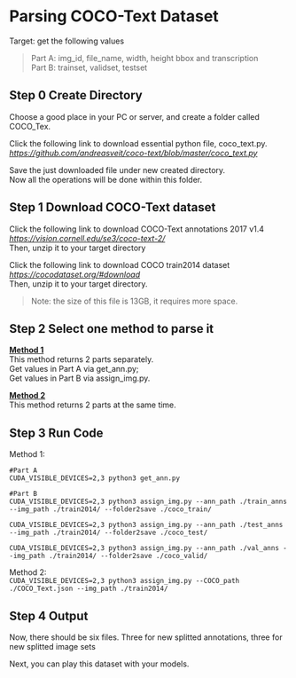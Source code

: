 # Parsing COCO-Text Dataset

Target: get the following values  
> Part A: img_id, file_name, width, height bbox and transcription  
> Part B: trainset, validset, testset

## Step 0 Create Directory  
Choose a good place in your PC or server, and create a folder called COCO_Tex.  

Click the following link to download essential python file, coco_text.py.   
*https://github.com/andreasveit/coco-text/blob/master/coco_text.py*

Save the just downloaded file under new created directory.  
Now all the operations will be done within this folder.

## Step 1 Download COCO-Text dataset  
Click the following link to download COCO-Text annotations 2017 v1.4  
*https://vision.cornell.edu/se3/coco-text-2/*  
Then, unzip it to your target directory

Click the following link to download COCO train2014 dataset  
*https://cocodataset.org/#download*  
Then, unzip it to your target directory.  
> Note: the size of this file is 13GB, it requires more space.

## Step 2 Select one method to parse it

**[Method 1](https://github.com/jiansfoggy/CODE-SHOW/tree/master/Python/Parsing_COCO-Text_Dataset/Method1)**  
This method returns 2 parts separately.  
Get values in Part A via get_ann.py;  
Get values in Part B via assign_img.py.

**[Method 2](https://github.com/jiansfoggy/CODE-SHOW/tree/master/Python/Parsing_COCO-Text_Dataset/Method2)**  
This method returns 2 parts at the same time.

## Step 3 Run Code  
Method 1:  
```  
#Part A
CUDA_VISIBLE_DEVICES=2,3 python3 get_ann.py

#Part B
CUDA_VISIBLE_DEVICES=2,3 python3 assign_img.py --ann_path ./train_anns --img_path ./train2014/ --folder2save ./coco_train/

CUDA_VISIBLE_DEVICES=2,3 python3 assign_img.py --ann_path ./test_anns --img_path ./train2014/ --folder2save ./coco_test/

CUDA_VISIBLE_DEVICES=2,3 python3 assign_img.py --ann_path ./val_anns --img_path ./train2014/ --folder2save ./coco_valid/
```

Method 2:  
`CUDA_VISIBLE_DEVICES=2,3 python3 assign_img.py --COCO_path ./COCO_Text.json --img_path ./train2014/`

## Step 4 Output  
Now, there should be six files. Three for new splitted annotations, three for new splitted image sets

Next, you can play this dataset with your models.
